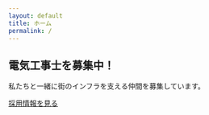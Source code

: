 ```yaml
---
layout: default
title: ホーム
permalink: /
---
```


<section class="index">
  <h2>電気工事士を募集中！</h2>
  <p>私たちと一緒に街のインフラを支える仲間を募集しています。</p>
  <a href="{{ '/recruit/' | relative_url }}" class="btn">採用情報を見る</a>
</section>
